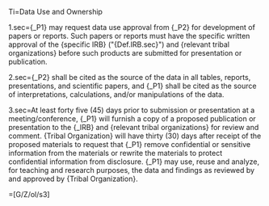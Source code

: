 Ti=Data Use and Ownership

1.sec={_P1} may request data use approval from {_P2} for development of papers or reports.  Such papers or reports must have the specific written approval of the {specific IRB} ("{Def.IRB.sec}") and {relevant tribal organizations} before such products are submitted for presentation or publication.

2.sec={_P2} shall be cited as the source of the data in all tables, reports, presentations, and scientific papers, and {_P1} shall be cited as the source of interpretations, calculations, and/or manipulations of the data.

3.sec=At least forty five (45) days prior to submission or presentation at a meeting/conference, {_P1} will furnish a copy of a proposed publication or presentation to the {_IRB} and {relevant tribal organizations} for review and comment.  {Tribal Organization} will have thirty (30) days after receipt of the proposed materials to request that {_P1} remove confidential or sensitive information from the materials or rewrite the materials to protect confidential information from disclosure. {_P1} may use, reuse and analyze, for teaching and research purposes, the data and findings as reviewed by and approved by {Tribal Organization}.

=[G/Z/ol/s3]
